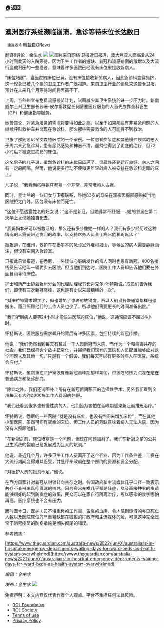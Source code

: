 ###  [:house:返回](README.md)
---


## 澳洲医疗系统濒临崩溃，急诊等待床位长达数日
` 澳喜农场` [轉載自GNews](https://gnews.org/zh-hans/2653846/)

翻译&评论：金生水
 ![](https://assets.gnews.org/wp-content/uploads/2022/06/Gnews_1654066163.png) ![](https://assets.gnews.org/wp-content/uploads/2022/06/1_1654230458.png)图片来自网络 
卫报近日报道，澳大利亚人面临着从24小时到数天的入院等待，因为卫生工作者的短缺、新冠和流感病例的激增以及大流行造成积压的一些患者，意味着许多医院已经没有床位来接收新病人。
 
“床位堵塞”，当医院的床位已满，没有床位接收新的病人，因此急诊科变得拥挤，这一现象已被几个州的卫生工作者广泛报道。来自卫生行业的消息来源告诉卫报，预计在未来几个月等待时间将居高不下。
 
上周，当各州宣布免费流感疫苗计划，试图减少其卫生系统的进一步压力时。新南威尔士州卫生部长苏珊-皮尔斯敦促任何需要医疗服务的人首先依靠全科医生（GP）和健康指导服务。
 
她警告说，对紧急服务的需求将变得如此之高。以至于如果那些有非紧急问题的人继续呼叫救护车并出现在急诊科，那么那些需要救命的人可能得不到救治。
 
卫报了解到悉尼圣文森特医院的一个案例，一位患有痴呆症和其他慢性疾病的老人于周六来到急诊科，患有尿路感染和神志不清，虽然他得到了彻底的治疗，但72小时后才被送进病房的床位。
 
这名男子的儿子说，虽然急诊科的床位已经满了，但最终还是运行良好，病人之间有一定的间隔。然而，他说更多行动不便和更年轻的病人被安排在急诊科走廊的床上。
 
儿子说：”我看到的每张床都被一个非常、非常老的人占据。
 
同时，昆士兰的一位妇女与卫报联系，称她83岁的母亲在深夜因胸部感染被当地医院拒之门外，因为没有床位而死亡。
 
“这位不愿透露姓名的妇女说：”这不是新冠，但她非常不舒服……她的邻居在第二天早上发现她独自死去。
 
“我妈妈本来可以被救活的，那么还有多少像她一样的人？我们有多少经历过这种情况的人需要讲述我们的故事，以支持医务人员关于病床危机的说法？”
 
据报道，在维州，救护车在墨尔本的急诊室外堆积如山，等候区的病人需要静脉滴注，但没有空间入急诊室。
 
卫报此前曾报道，在悉尼，一名疑似心脏病发作的病人同时也患有新冠，000名接线员告诉他叫一辆优步去医院，但当他们到达时，医院工作人员却告诉他们要在外面冒雨等待床位。
 
护士和助产士协会新州分会的代理助理秘书长迈克尔-怀特斯说，”成员们告诉我们，即使有三次新冠高峰，这也是有史以来最糟糕的一次”。
 
“对床位的需求增加了，但也增加了患者的敏锐度，所以人们没有像通常那样迅速搬出，而且照顾他们的工作人员也少了，所以他们需要更长的时间准备出院。”
 
“我们听到病人要等24小时才能住进医院的床位，”他说，这通常应该不超过4小时。
 
怀特斯说，医院服务需求飙升的背后有许多因素，包括持续的新冠传播。
 
他说：”我们仍然看到每天有超过一千人因新冠而入院，而作为一个和病毒共存的社会，我们已经将这个数字正常化，并期望我们现有的医院和人员配置能够应对这个问题以及其他一切。”只是有一个假设，我们每天可以有更多的病人在医院，系统会应付。”
 
怀特斯说，虽然重症监护室没有像新冠高峰期那样繁忙，但医院的压力点现在是在普通病房和急诊部门。
 
“除此之外，我们还试图补上所有在新冠期间积压的选择性手术，另外我们看到全州每天有大约2000名工作人员因病休假。
 
“我们还看到很多患有慢性病的人，他们因为害怕在高峰期感染新冠而推迟治疗。”
 
怀特斯说，悉尼的一些医院 “就是没有床位，也没有空间来增加床位”，而在其他小型医院，虽然可能有空余的床位，但工作人员的短缺意味着病人无法入院，因为没有人照顾他们。
 
“在新冠之前，床位堵塞是一个问题，但现在问题加剧了。我们在新冠之前的公共卫生系统的裂痕已经发展成为巨大的坑洞。”
 
他说，最近几个月，许多卫生工作人员离开了这个行业，因为工作条件差，工资在大流行期间变得难以忍受，并批评州政府在整个部门的资源和资金分配。
 
“对医护人员的投资不足，”他说。
 
在西方国家针对新冠从封锁转向共存之时，各国政府和主流媒体几乎口径一致表示共存不会带来医疗资源的挤兑。因为奥米克戎几乎都是轻症，以及高接种率的疫苗能够很好的起到防重症的效果，民众可以在家自行隔离治疗，所以感染的数字哪怕再高，医疗系统也不会有压力。
 
而时至今日，医护人员不堪重负的工作量、告急的血库、令人感到惊讶的每日死亡人数以及医院床位的严重紧缺都在狠狠的打政府和主流媒体的脸，可见这种完全压宝于新冠疫苗的防疫措施是彻头彻尾的错误。
 
参考链接：
 
[https://www.theguardian.com/australia-news/2022/jun/01/australians-in-hospital-emergency-departments-waiting-days-for-ward-beds-as-health-system-overwhelmed](https://www.theguardian.com/australia-news/2022/jun/01/australians-in-hospital-emergency-departments-waiting-days-for-ward-beds-as-health-system-overwhelmed)
 
*编辑：金生水*
 
*发布：金生水*
 ![](https://assets.gnews.org/wp-content/uploads/2022/06/HA_1654066134.jpg) 

免责声明：本文内容仅代表作者个人观点，平台不承担任何法律风险。
  
- [ROL Foundation](https://rolfoundation.org/)
- [ROL Society](https://rolsociety.org/)
- [Terms of use](https://gnews.org/terms-of-use-3/)
- [Privacy Policy](https://gnews.org/privacy-policy/)
